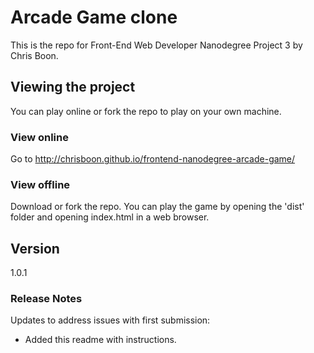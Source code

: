 # Arcade Game clone

This is the repo for Front-End Web Developer Nanodegree Project 3 by Chris Boon.

## Viewing the project

You can play online or fork the repo to play on your own machine.
### View online
Go to http://chrisboon.github.io/frontend-nanodegree-arcade-game/
### View offline
Download or fork the repo. You can play the game by opening the 'dist' folder and opening index.html in a web browser.

## Version
1.0.1

### Release Notes
Updates to address issues with first submission:
* Added this readme with instructions.